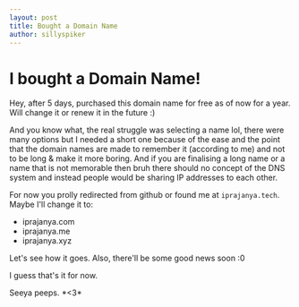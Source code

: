 ```yaml
---
layout: post
title: Bought a Domain Name 
author: sillyspiker
---
```

# I bought a Domain Name!


Hey, after 5 days, purchased this domain name for free as of now for a year. Will change it or renew it in the future :)

And you know what, the real struggle was selecting a name lol, there were many options but I needed a short one because of the ease and the point that the domain names are made to remember it (according to me) and not to be long & make it more boring. And if you are finalising a long name or a name that is not memorable then bruh there should no concept of the DNS system and instead people would be sharing IP addresses to each other.

For now you prolly redirected from github or found me at `iprajanya.tech`. Maybe I'll change it to:

* iprajanya.com
* iprajanya.me
* iprajanya.xyz


Let's see how it goes. Also, there'll be some good news soon :0 

I guess that's it for now.

Seeya peeps. \*<3\*
